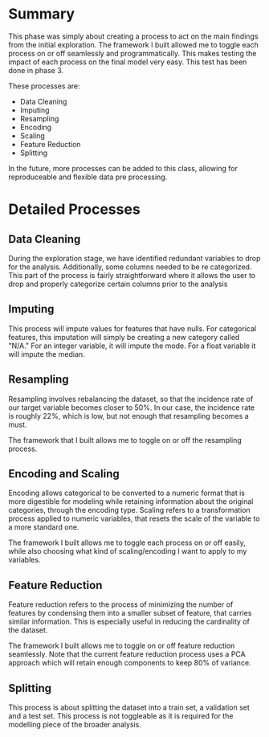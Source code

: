 # Summary

This phase was simply about creating a process to act on the main findings from the initial exploration. The framework I built allowed me to toggle each process on or off seamlessly and programmatically. This makes testing the impact of each process on the final model very easy. This test has been done in phase 3.

These processes are:

* Data Cleaning
* Imputing
* Resampling
* Encoding
* Scaling
* Feature Reduction
* Splitting

In the future, more processes can be added to this class, allowing for reproduceable and flexible data pre processing.

# Detailed Processes

## Data Cleaning

During the exploration stage, we have identified redundant variables to drop for the analysis. Additionally, some columns needed to be re categorized. This part of the process is fairly straightforward where it allows the user to drop and properly categorize certain columns prior to the analysis

## Imputing

This process will impute values for features that have nulls. For categorical features, this imputation will simply be creating a new category called "N/A." For an integer variable, it will impute the mode. For a float variable it will impute the median.

## Resampling

Resampling involves rebalancing the dataset, so that the incidence rate of our target variable becomes closer to 50%. In our case, the incidence rate is roughly 22%, which is low, but not enough that resampling becomes a must.

The framework that I built allows me to toggle on or off the resampling process.

## Encoding and Scaling

Encoding allows categorical to be converted to a numeric format that is more digestible for modeling while retaining information about the original categories, through the encoding type. Scaling refers to a transformation process applied to numeric variables, that resets the scale of the variable to a more standard one.

The framework I built allows me to toggle each process on or off easily, while also choosing what kind of scaling/encoding I want to apply to my variables.

## Feature Reduction

Feature reduction refers to the process of minimizing the number of features by condensing them into a smaller subset of feature, that carries similar information. This is especially useful in reducing the cardinality of the dataset.

The framework I built allows me to toggle on or off feature reduction seamlessly. Note that the current feature reduction process uses a PCA approach which will retain enough components to keep 80% of variance.

## Splitting

This process is about splitting the dataset into a train set, a validation set and a test set. This process is not toggleable as it is required for the modelling piece of the broader analysis.